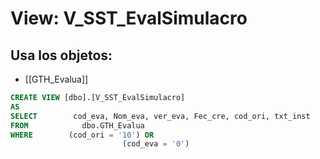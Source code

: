# View: V_SST_EvalSimulacro

## Usa los objetos:
- [[GTH_Evalua]]

```sql
CREATE VIEW [dbo].[V_SST_EvalSimulacro]
AS
SELECT        cod_eva, Nom_eva, ver_eva, Fec_cre, cod_ori, txt_inst
FROM            dbo.GTH_Evalua
WHERE        (cod_ori = '10') OR
                         (cod_eva = '0')

```
